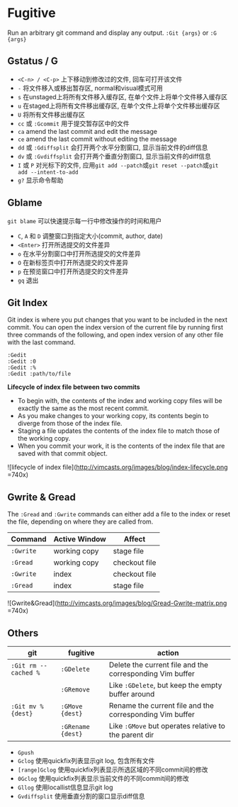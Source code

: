 # Fugitive

Run an arbitrary git command and display any output. `:Git {args}` or `:G {args}`

## Gstatus / G
* `<C-n> / <C-p>` 上下移动到修改过的文件, 回车可打开该文件
* `-` 将文件移入或移出暂存区, normal和visual模式可用
* `s` 在unstaged上将所有文件移入缓存区, 在单个文件上将单个文件移入缓存区
* `u` 在staged上将所有文件移出缓存区, 在单个文件上将单个文件移出缓存区
* `U` 将所有文件移出缓存区
* `cc` 或 `:Gcommit` 用于提交暂存区中的文件
* `ca` amend the last commit and edit the message
* `ce` amend the last commit without editing the message
* `dd` 或 `:Gdiffsplit` 会打开两个水平分割窗口, 显示当前文件的diff信息
* `dv` 或 `:Gvdiffsplit` 会打开两个垂直分割窗口, 显示当前文件的diff信息
* `I` 或 `P` 对光标下的文件, 应用`git add --patch`或`git reset --patch`或`git add --intent-to-add`
* `g?` 显示命令帮助

## Gblame
`git blame` 可以快速提示每一行中修改操作的时间和用户

* `C`, `A` 和 `D` 调整窗口到指定大小(commit, author, date)
* `<Enter>` 打开所选提交的文件差异
* `o` 在水平分割窗口中打开所选提交的文件差异
* `O` 在新标签页中打开所选提交的文件差异
* `p` 在预览窗口中打开所选提交的文件差异
* `gq` 退出

## Git Index
Git index is where you put changes that you want to be included in the next commit.
You can open the index version of the current file by running first three commands of the following,
and open index version of any other file with the last command.
```
:Gedit
:Gedit :0
:Gedit :%
:Gedit :path/to/file
```

**Lifecycle of index file between two commits**
*  To begin with, the contents of the index and working copy files will be exactly the same as the most recent commit.
*  As you make changes to your working copy, its contents begin to diverge from those of the index file.
*  Staging a file updates the contents of the index file to match those of the working copy.
*  When you commit your work, it is the contents of the index file that are saved with that commit object.

![lifecycle of index file](http://vimcasts.org/images/blog/index-lifecycle.png =740x)

## Gwrite & Gread
The `:Gread` and `:Gwrite` commands can either add a file to the index or reset the file, depending on where they are called from.

| Command   | Active Window | Affect        |
|-----------|---------------|---------------|
| `:Gwrite` | working copy  | stage file    |
| `:Gread`  | working copy  | checkout file |
| `:Gwrite` | index         | checkout file |
| `:Gread`  | index         | stage file    |

![Gwrite&Gread](http://vimcasts.org/images/blog/Gread-Gwrite-matrix.png =740x)

## Others
| git                  | fugitive          | action                                                   |
|----------------------|-------------------|----------------------------------------------------------|
| `:Git rm --cached %` | `:GDelete`        | Delete the current file and the corresponding Vim buffer |
|                      | `:GRemove`        | Like `:GDelete`, but keep the empty buffer around        |
| `:Git mv % {dest}`   | `:GMove {dest}`   | Rename the current file and the corresponding Vim buffer |
|                      | `:GRename {dest}` | Like `:GMove` but operates relative to the parent dir    |

* `Gpush`
* `Gclog` 使用quickfix列表显示git log, 包含所有文件
* `[range]Gclog` 使用quickfix列表显示所选区域的不同commit间的修改
* `0Gclog` 使用quickfix列表显示当前文件的不同commit间的修改
* `Gllog` 使用locallist信息显示git log
* `Gvdiffsplit` 使用垂直分割的窗口显示diff信息
